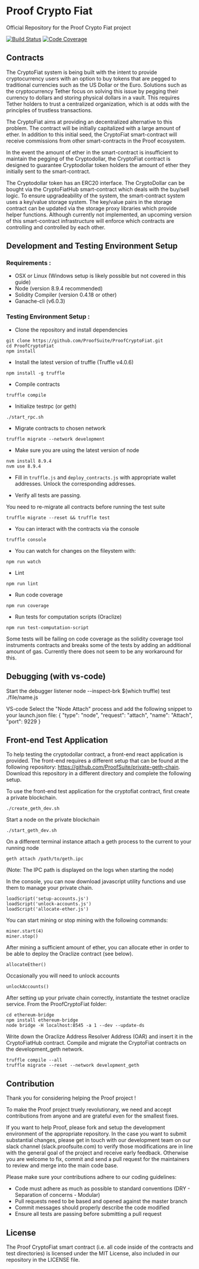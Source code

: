 
# Proof Crypto Fiat
Official Repository for the Proof Crypto Fiat project


[![Build Status](https://travis-ci.org/ProofSuite/ProofCryptoFiat.svg?branch=develop)](https://travis-ci.org/ProofSuite/ProofCryptoFiat)
[![Code Coverage](https://codecov.io/gh/ProofSuite/ProofCryptoFiat/branch/develop/graph/badge.svg)](https://codecov.io/gh/ProofSuite/ProofCryptoFiat)


## Contracts

The CryptoFiat system is being built with the intent to provide cryptocurrency users with an option to buy tokens that are pegged to traditional currencies such as the US Dollar or the Euro. Solutions such as the cryptocurrency Tether focus on solving this issue by pegging their currency to dollars and storing physical dollars in a vault. This requires Tether holders to trust a centralized organization, which is at odds with the principles of trustless transactions.

The CryptoFiat aims at providing an decentralized alternative to this problem. The contract will be initially capitalized with a large amount of ether. In addition to this initial seed, the CryptoFiat smart-contract will receive commissions from other smart-contracts in the Proof ecosystem.


In the event the amount of ether in the smart-contract is insufficient to maintain the pegging of the Cryptodollar, the CryptoFiat contract is designed to guarantee Cryptodollar token holders the amount of ether they initially sent to the smart-contract.

The Cryptodollar token has an ERC20 interface. The CryptoDollar can be bought via the CryptoFiatHub smart-contract which deals with the buy/sell logic.
To ensure upgradeability of the system, the smart-contract system uses a key/value storage system. The key/value pairs in the storage contract can be updated via the storage proxy libraries which provide helper functions.
Although currently not implemented, an upcoming version of this smart-contract infrastructure will enforce which contracts are controlling and controlled by each other.



## Development and Testing Environment Setup

### Requirements :
- OSX or Linux (Windows setup is likely possible but not covered in this guide)
- Node (version 8.9.4 recommended)
- Solidity Compiler (version 0.4.18 or other)
- Ganache-cli (v6.0.3)


### Testing Environment Setup :

- Clone the repository and install dependencies

```
git clone https://github.com/ProofSuite/ProofCryptoFiat.git
cd ProofCryptoFiat
npm install
```

- Install the latest version of truffle (Truffle v4.0.6)


```
npm install -g truffle
```

- Compile contracts
```
truffle compile
```

- Initialize testrpc (or geth)

```
./start_rpc.sh
```

- Migrate contracts to chosen network

```
truffle migrate --network development
```

- Make sure you are using the latest version of node

```
nvm install 8.9.4
nvm use 8.9.4
```


- Fill in `truffle.js` and `deploy_contracts.js` with appropriate wallet addresses. Unlock the corresponding addresses.

- Verify all tests are passing.

You need to re-migrate all contracts before running the test suite

```
truffle migrate --reset && truffle test
```

- You can interact with the contracts via the console

```
truffle console
```


- You can watch for changes on the fileystem with:

```
npm run watch
```

- Lint

```
npm run lint
```

- Run code coverage



```
npm run coverage
```

- Run tests for computation scripts (Oraclize)

```
npm run test-computation-script
```

Some tests will be failing on code coverage as the solidity coverage tool instruments contracts and breaks some of the tests
by adding an additional amount of gas. Currently there does not seem to be any workaround for this.


## Debugging (with vs-code)

Start the debugger listener
node --inspect-brk $(which truffle) test ./file/name.js


VS-code
Select the "Node Attach" process and add the following snippet to your launch.json file:
{
    "type": "node",
    "request": "attach",
    "name": "Attach",
    "port": 9229
}


## Front-end Test Application

To help testing the cryptodollar contract, a front-end react application is provided. The front-end requires a
different setup that can be found at the following repository: https://github.com/ProofSuite/private-geth-chain.
Download this repository in a different directory and complete the following setup.

To use the front-end test application for the cryptofiat contract, first create a private blockchain.

```
./create_geth_dev.sh
```

Start a node on the private blockchain

```
./start_geth_dev.sh
```

On a different terminal instance attach a geth process to the current to your running node

```
geth attach /path/to/geth.ipc
```

(Note: The IPC path is displayed on the logs when starting the node)

In the console, you can now download javascript utility functions and use them to manage your private chain.

```
loadScript('setup-accounts.js')
loadScript('unlock-accounts.js')
loadScript('allocate-ether.js')
```

You can start mining or stop mining with the following commands:

```
miner.start(4)
miner.stop()
```

After mining a sufficient amount of ether, you can allocate ether in order to be able to deploy the Oraclize contract
(see below).

```
allocateEther()
```

Occasionally you will need to unlock accounts

```
unlockAccounts()
```

After setting up your private chain correctly, instantiate the testnet oraclize service.
From the ProofCryptoFiat folder:

```
cd ethereum-bridge
npm install ethereum-bridge
node bridge -H localhost:8545 -a 1 --dev --update-ds
```

Write down the Oraclize Address Resolver Address (OAR) and insert it in the CryptoFiatHub contract.
Compile and migrate the CryptoFiat contracts on the development_geth network.

```
truffle compile --all
truffle migrate --reset --network development_geth
```


## Contribution

Thank you for considering helping the Proof project !

To make the Proof project truely revolutionary, we need and accept contributions from anyone and are grateful even for the smallest fixes.

If you want to help Proof, please fork and setup the development environment of the appropriate repository.
In the case you want to submit substantial changes, please get in touch with our development team on our slack channel (slack.proofsuite.com) to
verify those modifications are in line with the general goal of the project and receive early feedback. Otherwise you are welcome to fix, commit and
send a pull request for the maintainers to review and merge into the main code base.

Please make sure your contributions adhere to our coding guidelines:

- Code must adhere as much as possible to standard conventions (DRY - Separation of concerns - Modular)
- Pull requests need to be based and opened against the master branch
- Commit messages should properly describe the code modified
- Ensure all tests are passing before submitting a pull request

## License

The Proof CryptoFiat smart contract (i.e. all code inside of the contracts and test directories) is licensed under the MIT License, also included in our repository in the
LICENSE file.




